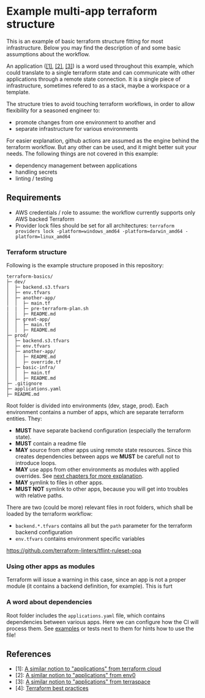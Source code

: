 # Example multi-app terraform structure

This is an example of basic terraform structure fitting for most infrastructure. Below you may find the description of and some basic assumptions about the workflow.

An application ([\[1\]][1], [\[2\]][2], [\[3\]][3]) is a word used throughout this example, which could translate to a single terraform state and can communicate with other applications through a remote state connection. It is a single piece of infrastructure, sometimes refered to as a stack, maybe a workspace or a template. 

The structure tries to avoid touching terraform workflows, in order to allow flexibility for a seasoned engineer to:
- promote changes from one environment to another and
- separate infrastructure for various environments

For easier explanation, github actions are assumed as the engine behind the terraform workflow. But any other can be used, and it might better suit your needs.
The following things are not covered in this example:
- dependency management between applications
- handling secrets
- linting / testing

## Requirements

- AWS credentials / role to assume: the workflow currently supports only AWS backed Terraform
- Provider lock files should be set for all architectures: `terraform providers lock -platform=windows_amd64 -platform=darwin_amd64 -platform=linux_amd64`

### Terraform structure
Following is the example structure proposed in this repository:

```
terraform-basics/
├─ dev/
│  ├─ backend.s3.tfvars
│  ├─ env.tfvars
│  ├─ another-app/
│  │  ├─ main.tf
|  |  ├─ pre-terraform-plan.sh
│  │  ├─ README.md
│  ├─ great-app/
│  │  ├─ main.tf
│  │  ├─ README.md
├─ prod/
│  ├─ backend.s3.tfvars
│  ├─ env.tfvars
│  ├─ another-app/
│  │  ├─ README.md
│  │  ├─ override.tf
│  ├─ basic-infra/
│  │  ├─ main.tf
│  │  ├─ README.md
├─ .gitignore
├─ applications.yaml
├─ README.md
```

Root folder is divided into environments (dev, stage, prod). Each environment contains a number of apps, which are separate terraform entities. They:
- **MUST** have separate backend configuration (especially the terraform state).
- **MUST** contain a readme file
- **MAY** source from other apps using remote state resources. Since this creates dependencies between apps we **MUST** be carefull not to introduce loops.
- **MAY** use apps from other environments as modules with applied overrides. See [next chapters for more explanation](#using-other-apps-as-modules).
- **MAY** symlink to files in other apps.
- **MUST NOT** symlink to other apps, because you will get into troubles with relative paths.

There are two (could be more) relevant files in root folders, which shall be loaded by the terraform workflow:
- `backend.*.tfvars` contains all but the `path` parameter for the terraform backend configuration
- `env.tfvars` contains environment specific variables

https://github.com/terraform-linters/tflint-ruleset-opa

### Using other apps as modules
Terraform will issue a warning in this case, since an app is not a proper module (it contains a backend definition, for example). This is furt

### A word about dependencies
Root folder includes the `applications.yaml` file, which contains dependencies between various apps. Here we can configure how the CI will process them. See [examples](https://github.com/dorny/paths-filter) or tests next to them for hints how to use the file!




## References

- \[1]: [A similar notion to "applications" from terraform cloud][1]
- \[2]: [A similar notion to "applications" from env0][2]
- \[3]: [A similar notion to "applications" from terraspace][3]
- \[4]: [Terraform best practices][4]

[1]: https://developer.hashicorp.com/terraform/cloud-docs/recommended-practices/part1#one-workspace-per-environment-per-terraform-configuration
[2]: https://docs.env0.com/docs/templates
[3]: https://terraspace.cloud/docs/intro/deploy-all/
[4]: https://cloud.google.com/docs/terraform/best-practices-for-terraform

